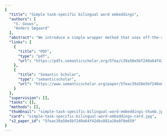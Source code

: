 ```yaml
---
{
  "title": "Simple task-specific bilingual word embeddings",
  "authors": [
    "S. Gouws",
    "Anders Søgaard"
  ],
  "abstract": "We introduce a simple wrapper method that uses off-the-shelf word embedding algorithms to learn task-specific bilingual word embeddings. We use a small dictionary of easily-obtainable task-specific word equivalence classes to produce mixed context-target pairs that we use to train off-the-shelf embedding models. Our model has the advantage that it (a) is independent of the choice of embedding algorithm, (b) does not require parallel data, and (c) can be adapted to specific tasks by re-defining the equivalence classes. We show how our method outperforms off-the-shelf bilingual embeddings on the task of unsupervised cross-language partof-speech (POS) tagging, as well as on the task of semi-supervised cross-language super sense (SuS) tagging.",
  "links": [
    {
      "title": "PDF",
      "type": "pdf",
      "url": "https://pdfs.semanticscholar.org/5fea/c39a50e5bf240a64f42dbc881a16e8f8e659.pdf"
    },
    {
      "title": "Semantic Scholar",
      "type": "semanticscholar",
      "url": "https://www.semanticscholar.org/paper/5feac39a50e5bf240a64f42dbc881a16e8f8e659"
    }
  ],
  "supervision": [],
  "tasks": [],
  "methods": [],
  "thumbnail": "simple-task-specific-bilingual-word-embeddings-thumb.jpg",
  "card": "simple-task-specific-bilingual-word-embeddings-card.jpg",
  "s2_paper_id": "5feac39a50e5bf240a64f42dbc881a16e8f8e659"
}
---
```


